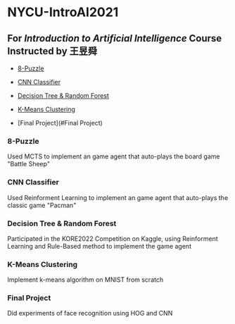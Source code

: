 # NYCU-IntroAI2021

## For *Introduction to Artificial Intelligence* Course Instructed by 王昱舜

- [8-Puzzle](#8-Puzzle)

- [CNN Classifier](#Pacman)

- [Decision Tree & Random Forest](#Decision-Tree-&-Random-Forest)

- [K-Means Clustering](#K-Means-Clustering)

- [Final Project](#Final Project)

### 8-Puzzle

Used MCTS to implement an game agent that auto-plays the board game "Battle Sheep"

### CNN Classifier

Used Reinforment Learning to implement an game agent that auto-plays the classic game "Pacman"

### Decision Tree & Random Forest

Participated in the KORE2022 Competition on Kaggle, using Reinforment Learning and Rule-Based method to implement the game agent

### K-Means Clustering

Implement k-means algorithm on MNIST from scratch

### Final Project

Did experiments of face recognition using HOG and CNN

